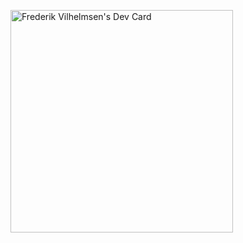 <a href="https://app.daily.dev/frederikmahipal"><img src="https://api.daily.dev/devcards/v2/V2s495cVN9ay5FHQWzna8.png?type=default&r=d5k" width="356" alt="Frederik Vilhelmsen's Dev Card"/></a>
